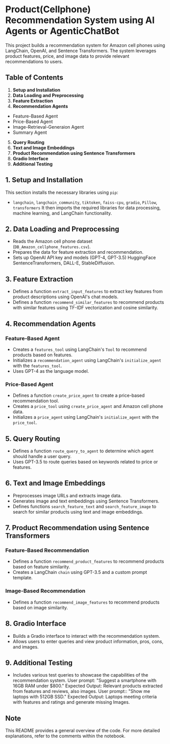 # Product(Cellphone) Recommendation System using AI Agents or AgenticChatBot 
This project builds a recommendation system for Amazon cell phones using LangChain, OpenAI, and Sentence Transformers. The system leverages product features, price, and image data to provide relevant recommendations to users.
## Table of Contents
1. **Setup and Installation**
2. **Data Loading and Preprocessing**
3. **Feature Extraction**
4. **Recommendation Agents**
  - Feature-Based Agent
  - Price-Based Agent
  - Image-Retrieval-Generaion Agent
  - Summary Agent
5. **Query Routing**
6. **Text and Image Embeddings**
7. **Product Recommendation using Sentence Transformers**
8. **Gradio Interface**
9. **Additional Testing**
## 1. Setup and Installation
This section installs the necessary libraries using `pip`:
- `langchain`, `langchain_community`, `tiktoken`, `faiss-cpu`, `gradio`, `Pillow`, `transformers`
It then imports the required libraries for data processing, machine learning, and LangChain functionality.
## 2. Data Loading and Preprocessing
- Reads the Amazon cell phone dataset (`DB_Amazon_cellphone_features.csv`).
- Prepares the data for feature extraction and recommendation.
- Sets up OpenAI API key and models (GPT-4, GPT-3.5) HuggingFace SentenceTransformers, DALL-E, StableDiffusion.
## 3. Feature Extraction
- Defines a function `extract_input_features` to extract key features from product descriptions using OpenAI's chat models.
- Defines a function `recommend_similar_features` to recommend products with similar features using TF-IDF vectorization and cosine similarity.
## 4. Recommendation Agents
### Feature-Based Agent
- Creates a `features_tool` using LangChain's `Tool` to recommend products based on features.
- Initializes a `recommendation_agent` using LangChain's `initialize_agent` with the `features_tool`.
- Uses GPT-4 as the language model.
### Price-Based Agent
- Defines a function `create_price_agent` to create a price-based recommendation tool.
- Creates a `price_tool` using `create_price_agent` and Amazon cell phone data.
- Initializes a `price_agent` using LangChain's `initialize_agent` with the `price_tool`.
## 5. Query Routing
- Defines a function `route_query_to_agent` to determine which agent should handle a user query.
- Uses GPT-3.5 to route queries based on keywords related to price or features.
## 6. Text and Image Embeddings
- Preprocesses image URLs and extracts image data.
- Generates image and text embeddings using Sentence Transformers.
- Defines functions `search_feature_text` and `search_feature_image` to search for similar products using text and image embeddings.
## 7. Product Recommendation using Sentence Transformers
### Feature-Based Recommendation
- Defines a function `recommend_product_features` to recommend products based on feature similarity.
- Creates a LangChain `chain` using GPT-3.5 and a custom prompt template.
### Image-Based Recommendation
- Defines a function `recommend_image_features` to recommend products based on image similarity.
## 8. Gradio Interface
- Builds a Gradio interface to interact with the recommendation system.
- Allows users to enter queries and view product information, pros, cons, and images.
## 9. Additional Testing
- Includes various test queries to showcase the capabilities of the recommendation system.
  User prompt: "Suggest a smartphone with 16GB RAM under $800."
    Expected Output: Relevant products extracted from features and reviews, also images.
  User prompt:: "Show me laptops with 512GB SSD."
    Expected Output: Laptops meeting criteria with features and ratings and generate missing Images.

## Note
This README provides a general overview of the code. For more detailed explanations, refer to the comments within the notebook.

